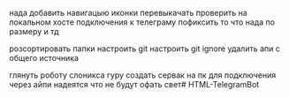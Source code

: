 нада добавить навигацыю
иконки перевыкачать проверить на локальном хосте подключения к телеграму
пофиксить то что нада по размеру 
и тд 

розсортировать папки настроить git
настроить git ignore удалить апи с общего источника

глянуть роботу слоникса гуру создать сервак на пк для подключения через айпи надеятся что не будут офать свет# HTML-TelegramBot
